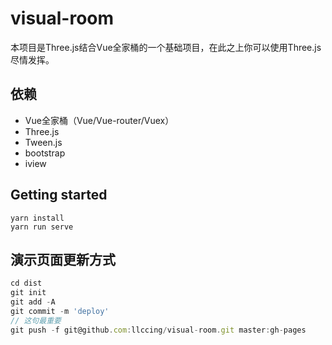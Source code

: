 # visual-room

本项目是Three.js结合Vue全家桶的一个基础项目，在此之上你可以使用Three.js尽情发挥。

## 依赖
- Vue全家桶（Vue/Vue-router/Vuex）
- Three.js
- Tween.js
- bootstrap
- iview

## Getting started
```
yarn install 
yarn run serve
```

## 演示页面更新方式

```js
cd dist
git init
git add -A
git commit -m 'deploy'
// 这句最重要
git push -f git@github.com:llccing/visual-room.git master:gh-pages
```